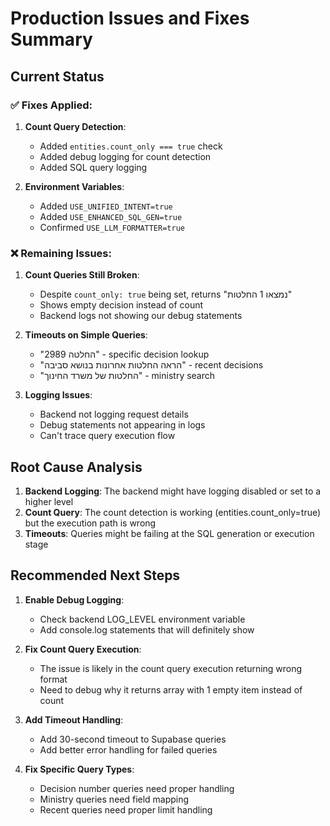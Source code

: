 # Production Issues and Fixes Summary

## Current Status

### ✅ Fixes Applied:
1. **Count Query Detection**:
   - Added `entities.count_only === true` check
   - Added debug logging for count detection
   - Added SQL query logging

2. **Environment Variables**:
   - Added `USE_UNIFIED_INTENT=true`
   - Added `USE_ENHANCED_SQL_GEN=true`
   - Confirmed `USE_LLM_FORMATTER=true`

### ❌ Remaining Issues:

1. **Count Queries Still Broken**:
   - Despite `count_only: true` being set, returns "נמצאו 1 החלטות"
   - Shows empty decision instead of count
   - Backend logs not showing our debug statements

2. **Timeouts on Simple Queries**:
   - "החלטה 2989" - specific decision lookup
   - "הראה החלטות אחרונות בנושא סביבה" - recent decisions
   - "החלטות של משרד החינוך" - ministry search

3. **Logging Issues**:
   - Backend not logging request details
   - Debug statements not appearing in logs
   - Can't trace query execution flow

## Root Cause Analysis

1. **Backend Logging**: The backend might have logging disabled or set to a higher level
2. **Count Query**: The count detection is working (entities.count_only=true) but the execution path is wrong
3. **Timeouts**: Queries might be failing at the SQL generation or execution stage

## Recommended Next Steps

1. **Enable Debug Logging**:
   - Check backend LOG_LEVEL environment variable
   - Add console.log statements that will definitely show

2. **Fix Count Query Execution**:
   - The issue is likely in the count query execution returning wrong format
   - Need to debug why it returns array with 1 empty item instead of count

3. **Add Timeout Handling**:
   - Add 30-second timeout to Supabase queries
   - Add better error handling for failed queries

4. **Fix Specific Query Types**:
   - Decision number queries need proper handling
   - Ministry queries need field mapping
   - Recent queries need proper limit handling